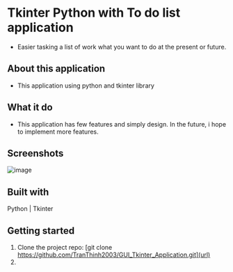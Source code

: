 # Tkinter Python with To do list application 
  - Easier tasking a list of work what you want to do at the present or future.  

## About this application 
  - This application using python and tkinter library
  
## What it do
  - This application has few features and simply design. In the future, i hope to implement more features.

## Screenshots
![image](https://github.com/TranThinh2003/GUI_Tkinter_Application/assets/148307463/5c2d74ad-14c3-4f48-b32e-d0b2f94c0526)

## Built with 
Python | Tkinter 

## Getting started 
1. Clone the project repo:
    [git clone https://github.com/TranThinh2003/GUI_Tkinter_Application.git](url)
2. 



